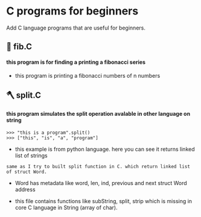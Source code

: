 # C programs for beginners
Add C language programs that are useful for beginners.


## :dizzy: fib.C

####  this program is for finding a printing a fibonacci series

- this program is printing a fibonacci numbers of n numbers

## :axe: split.C

####  this program simulates the split operation avalable in other language on string

```
>>> "this is a program".split()
>>> ["this", "is", "a", "program"]
```
- this example is from python language. here you can see it returns linked list of strings

`same as I try to built split function in C. which return linked list of struct Word.`

- Word has metadata like word, len, ind, previous and next struct Word address

- this file contains functions like subString, split, strip which is missing in core C language in String (array of char). 
